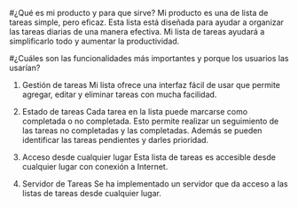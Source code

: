 #¿Qué es mi producto y para que sirve?
Mi producto es una de lista de tareas simple, pero eficaz.
Esta lista está diseñada para ayudar a organizar las tareas diarias de una manera efectiva.
Mi lista de tareas ayudará a simplificarlo todo y aumentar la productividad.

#¿Cuáles son las funcionalidades más importantes y porque los usuarios las usarían?
1. Gestión de tareas
Mi lista ofrece una interfaz fácil de usar que permite agregar, editar y eliminar tareas con mucha facilidad.

2. Estado de tareas
Cada tarea en la lista puede marcarse como completada o no completada.
Esto permite realizar un seguimiento de las tareas no completadas y las completadas.
Además se pueden identificar las tareas pendientes y darles prioridad.

3. Acceso desde cualquier lugar
Esta lista de tareas es accesible desde cualquier lugar con conexión a Internet.

5. Servidor de Tareas
Se ha implementado un servidor que da acceso a las listas de tareas desde cualquier lugar.
